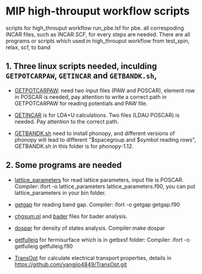 # MIP high-throuput workflow scripts
scripts for high_throuput workflow run_pbe.lsf for pbe. all correspoding INCAR files, such as INCAR.SCF, for every steps are needed.
There are all programs or scripts which used in high_throuput workflow from test_spin, relax, scf, to band
## 1. Three linux scripts needed, inculding `GETPOTCARPAW`, `GETINCAR` and `GETBANDK.sh`, 

* [GETPOTCARPAW](./program/GETPOTCARPAW): need two input files (PAW and POSCAR), element row in POSCAR is needed, pay attention to write a correct path in GETPOTCARPAW for reading potentials and PAW file.

* [GETINCAR](./program/GETINCAR) is for LDA+U calculations. Two files (LDAU POSCAR) is needed. Pay attention to the correct path.

* [GETBANDK.sh](./program/GETBANDK.sh) need to install phonopy, and different versions of phonopy will lead to different "$spacegroup and $symbol reading rows", GETBANDK.sh in this folder is for phonopy-1.12.

## 2. Some programs are needed

* [lattice_parameters](./program/lattice_parameters) for read lattice parameters, input file is POSCAR. Compiler: ifort -o lattice_parameters lattice_parameters.f90, you can put lattice_parameters in your bin folder.

* [getgap](./program/getgap/getgap) for reading band gap. Compiler: ifort -o getgap getgap.f90

* [chgsum.pl](./program/chgsum.pl) and [bader](./program/bader) files for bader analysis.

* [dospar](./program/dospar/dospar) for density of states analysis. Compiler:make dospar

* [getfulleig](./program/getfulleig.f90) for fermisurface which is in getbxsf folder: Compiler: ifort -o getfulleig getfulleig.f90

* [TransOpt](https://github.com/yangjio4849/TransOpt.git) for  calculate electrical transport properties, details in https://github.com/yangjio4849/TransOpt.git

